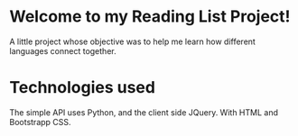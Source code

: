 # Welcome to my Reading List Project!

A little project whose objective was to help me learn how different languages connect together.

# Technologies used

The simple API uses Python, and the client side JQuery. With HTML and Bootstrapp CSS.
